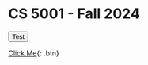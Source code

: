 # CS 5001 - Fall 2024

<button name="button" onclick="northeaster.edu">Test</button>

[Click Me](northeastern.edu){: .btn}